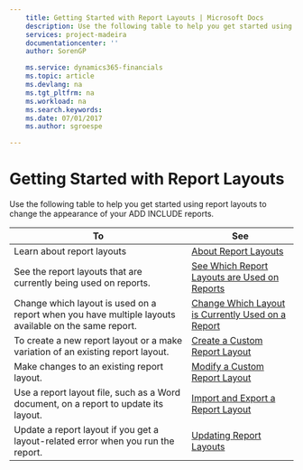 ```yaml
---
    title: Getting Started with Report Layouts | Microsoft Docs
    description: Use the following table to help you get started using report layouts to change the appearance of your ADD INCLUDE<!--[!INCLUDE[navnow](../../includes/navnow_md.md)]--> reports.
    services: project-madeira
    documentationcenter: ''
    author: SorenGP

    ms.service: dynamics365-financials
    ms.topic: article
    ms.devlang: na
    ms.tgt_pltfrm: na
    ms.workload: na
    ms.search.keywords:
    ms.date: 07/01/2017
    ms.author: sgroespe

---
```

# Getting Started with Report Layouts
Use the following table to help you get started using report layouts to change the appearance of your ADD INCLUDE<!--[!INCLUDE[navnow](../../includes/navnow_md.md)]--> reports.  
  
|To|See|  
|--------|---------|  
|Learn about report layouts|[About Report Layouts](../FullExperience/about-report-layouts.md)|  
|See the report layouts that are currently being used on reports.|[See Which Report Layouts are Used on Reports](../FullExperience/how-to-see-which-report-layouts-are-used-on-reports.md)|  
|Change which layout is used on a report when you have multiple layouts available on the same report.|[Change Which Layout is Currently Used on a Report](../FullExperience/how-to-change-which-layout-is-currently-used-on-a-report.md)|  
|To create a new report layout or a make variation of an existing report layout.|[Create a Custom Report Layout](../FullExperience/how-to-create-a-custom-report-layout.md)|  
|Make changes to an existing report layout.|[Modify a Custom Report Layout](../FullExperience/how-to-modify-a-custom-report-layout.md)|  
|Use a report layout file, such as a Word document, on a report to update its layout.|[Import and Export a Report Layout](../FullExperience/how-to-import-and-export-a-report-layout.md)|  
|Update a report layout if you get a layout-related error when you run the report.|[Updating Report Layouts](../FullExperience/updating-report-layouts.md)|